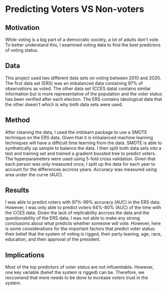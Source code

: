 # Predicting Voters VS Non-voters
## Motivation
While voting is a big part of a democratic society, a lot of adults don't vote. To better understand this, I examined voting data to find the best predictors of voting status. 

## Data
This project used two different data sets on voting between 2010 and 2020. The first data set (ERS) was an imbalanced data containing 97% of observations as voted. The other data set (CCES data) contains similar information but is more representative of the population and the voter status has been verified after each election.  The ERS contains ideological data that the other doesn't which is why both data sets were used. 

## Method
After cleaning the data, I used the imblearn package to use a SMOTE technique on the ERS data. Given that it is imbalanced machine learning techniques will have a difficult time learning from the data. SMOTE is able to synthetically up sample to balance the data. I then split both data sets into a test and training set and trained a gradient boosted tree to predict voters. The hyperparameters were used using 5-fold cross validation. Given that each person was only measured once, I split up the data for each year to account for the differences accross years. Accuracy was measured using area under the curve (AUC).

## Results
I was able to predict voters with 97%-99% accuracy (AUC) in the ERS data. However, I was only able to predict voters 64%-80% (AUC) of the time with the CCES data. Given the lack of replicability accross the data  and the questionability of the ERS data, I was not able to make any strong conclusions about what predicts whether someone will vote. However, here is some considerations for the important factors that predict voter status: their belief that the system of voting is rigged, their party leaning, age, race, education, and their approval of the president.

## Implications
Most of the top predictors of voter status are not influentiable. However, one key variable (belief the system is rigged) can be. Therefore, we reccomend that more needs to be done to increase voters trust in the system. 
